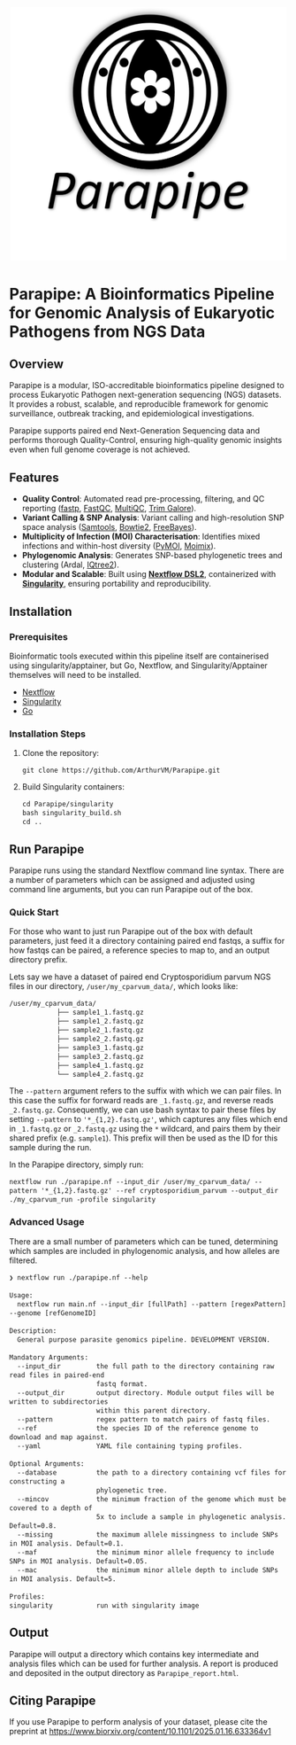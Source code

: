 <p align="center">
    <img src="resources/PP_logo.png" alt="Parapipe logo" width="500">
</p>

# Parapipe: A Bioinformatics Pipeline for Genomic Analysis of Eukaryotic Pathogens from NGS Data

## Overview

Parapipe is a modular, ISO-accreditable bioinformatics pipeline designed to process Eukaryotic Pathogen next-generation sequencing (NGS) datasets. It provides a robust, scalable, and reproducible framework for genomic surveillance, outbreak tracking, and epidemiological investigations.

Parapipe supports paired end Next-Generation Sequencing data and performs thorough Quality-Control, ensuring high-quality genomic insights even when full genome coverage is not achieved.

## Features

- **Quality Control**: Automated read pre-processing, filtering, and QC reporting ([fastp](https://github.com/OpenGene/fastp), [FastQC](https://www.bioinformatics.babraham.ac.uk/projects/fastqc/), [MultiQC](https://multiqc.info/), [Trim Galore](https://www.bioinformatics.babraham.ac.uk/projects/trim_galore/)).
- **Variant Calling & SNP Analysis**: Variant calling and high-resolution SNP space analysis ([Samtools](http://www.htslib.org/), [Bowtie2](http://bowtie-bio.sourceforge.net/bowtie2/index.shtml), [FreeBayes](https://github.com/ekg/freebayes)).
- **Multiplicity of Infection (MOI) Characterisation**: Identifies mixed infections and within-host diversity ([PyMOI](https://github.com/ArthurVM/PyMOI), [Moimix](https://github.com/bahlolab/moimix)).
- **Phylogenomic Analysis**: Generates SNP-based phylogenetic trees and clustering (Ardal, [IQtree2](https://github.com/iqtree/iqtree2)).
- **Modular and Scalable**: Built using [**Nextflow DSL2**](https://www.nextflow.io/), containerized with [**Singularity**](https://sylabs.io/guides/3.0/user-guide/), ensuring portability and reproducibility.

## Installation

### Prerequisites
Bioinformatic tools executed within this pipeline itself are containerised using singularity/apptainer, but Go, Nextflow, and Singularity/Apptainer themselves will need to be installed.
- [Nextflow](https://www.nextflow.io/)
- [Singularity](https://sylabs.io/guides/3.0/user-guide/)
- [Go](https://go.dev/)

### Installation Steps

1. Clone the repository:
   ```
   git clone https://github.com/ArthurVM/Parapipe.git
   ```
2. Build Singularity containers:
   ```
   cd Parapipe/singularity
   bash singularity_build.sh
   cd ..
   ```

## Run Parapipe
Parapipe runs using the standard Nextflow command line syntax. There are a number of parameters which can be assigned and adjusted using command line arguments, but you can run Parapipe out of the box.

### Quick Start
For those who want to just run Parapipe out of the box with default parameters, just feed it a directory containing paired end fastqs, a suffix for how fastqs can be paired, a reference species to map to, and an output directory prefix. 

Lets say we have a dataset of paired end Cryptosporidium parvum NGS files in our directory, `/user/my_cparvum_data/`, which looks like:
```
/user/my_cparvum_data/
            ├── sample1_1.fastq.gz
            ├── sample1_2.fastq.gz
            ├── sample2_1.fastq.gz
            ├── sample2_2.fastq.gz
            ├── sample3_1.fastq.gz
            ├── sample3_2.fastq.gz
            ├── sample4_1.fastq.gz
            └── sample4_2.fastq.gz
```
The `--pattern` argument refers to the suffix with which we can pair files. In this case the suffix for forward reads are `_1.fastq.gz`, and reverse reads `_2.fastq.gz`. Consequently, we can use bash syntax to pair these files by setting `--pattern` to `'*_{1,2}.fastq.gz'`, which captures any files which end in `_1.fastq.gz` or `_2.fastq.gz` using the `*` wildcard, and pairs them by their shared prefix (e.g. `sample1`). This prefix will then be used as the ID for this sample during the run.

In the Parapipe directory, simply run:
```
nextflow run ./parapipe.nf --input_dir /user/my_cparvum_data/ --pattern '*_{1,2}.fastq.gz' --ref cryptosporidium_parvum --output_dir ./my_cparvum_run -profile singularity
```

### Advanced Usage
There are a small number of parameters which can be tuned, determining which samples are included in phylogenomic analysis, and how alleles are filtered.


```
❯ nextflow run ./parapipe.nf --help

Usage:
  nextflow run main.nf --input_dir [fullPath] --pattern [regexPattern] --genome [refGenomeID]

Description:
  General purpose parasite genomics pipeline. DEVELOPMENT VERSION.

Mandatory Arguments:
  --input_dir         the full path to the directory containing raw read files in paired-end
                      fastq format.
  --output_dir        output directory. Module output files will be written to subdirectories
                      within this parent directory.
  --pattern           regex pattern to match pairs of fastq files.
  --ref               the species ID of the reference genome to download and map against.
  --yaml              YAML file containing typing profiles.

Optional Arguments:
  --database          the path to a directory containing vcf files for constructing a
                      phylogenetic tree.
  --mincov            the minimum fraction of the genome which must be covered to a depth of
                      5x to include a sample in phylogenetic analysis. Default=0.8.
  --missing           the maximum allele missingness to include SNPs in MOI analysis. Default=0.1.
  --maf               the minimum minor allele frequency to include SNPs in MOI analysis. Default=0.05.
  --mac               the minimum minor allele depth to include SNPs in MOI analysis. Default=5.

Profiles:
singularity           run with singularity image
```

## Output
Parapipe will output a directory which contains key intermediate and analysis files which can be used for further analysis. A report is produced and deposited in the output directory as `Parapipe_report.html`.

## Citing Parapipe
If you use Parapipe to perform analysis of your dataset, please cite the preprint at https://www.biorxiv.org/content/10.1101/2025.01.16.633364v1
